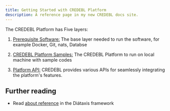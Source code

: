 ```yaml
---
title: Getting Started with CREDEBL Platform
description: A reference page in my new CREDEBL docs site.
---
```


The CREDEBL Platform has Five layers:

1. [Prerequisite Software:](/en/guides/local-setup/) The base layer needed to run the software, for example Docker, Git, nats, Databse

2. [CREDEBL Platform Samples:](/en/guides/local-setup/) The CREDEBL Platform to run on local machine with sample codes

3. [Platform API:]() CREDEBL provides various APIs for seamlessly integrating the platform's features.




## Further reading

- Read [about reference](https://diataxis.fr/reference/) in the Diátaxis framework
